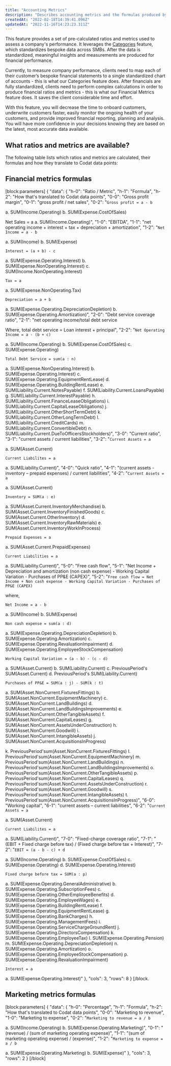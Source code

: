 ```yaml
---
title: "Accounting Metrics"
description: "Describes accounting metrics and the formulas produced by the financial and marketing metrics endpoints"
createdAt: "2022-02-18T14:39:41.096Z"
updatedAt: "2022-11-16T14:23:23.311Z"
---
```


This feature provides a set of pre-calculated ratios and metrics used to assess a company's performance. It leverages the [Categories](https://docs.codat.io/docs/categorization-of-accounts) feature, which standardizes bespoke data across SMBs. After the data is standardized, meaningful insights and measurements are produced for financial performance.

Currently, to measure company performance, clients need to map each of their customer’s bespoke financial statements to a single standardized chart of accounts - this is what our Categories feature does. After financials are fully standardized, clients need to perform complex calculations in order to produce financial ratios and metrics - this is what our Financial Metrics feature does. It saves the client considerable time and effort.

With this feature, you will decrease the time to onboard customers, underwrite customers faster, easily monitor the ongoing health of your customers, and provide improved financial reporting, planning and analysis. You will have more confidence in your decisions knowing they are based on the latest, most accurate data available.

## What ratios and metrics are available?

The following table lists which ratios and metrics are calculated, their formulas and how they translate to Codat data points:

## Financial metrics formulas

[block:parameters]
{
"data": {
"h-0": "Ratio / Metric",
"h-1": "Formula",
"h-2": "How that's translated to Codat data points",
"0-0": "Gross profit margin",
"0-1": "gross profit / net sales",
"0-2": "`Gross profit = a - b`

a. SUM(Income.Operating)
b. SUM(Expense.CostOfSales)

Net Sales = a
a. SUM(Income.Operating)",
"1-0": "EBITDA",
"1-1": "net operating income + interest + tax + depreciation + amortization",
"1-2": "`Net Income = a - b`

a. SUM(Income)
b. SUM(Expense)

`Interest = (a + b) - c`

a. SUM(Expense.Operating.Interest)
b. SUM(Expense.NonOperating.Interest)
c. SUM(Income.NonOperating.Interest)

`Tax = a`

a. SUM(Expense.NonOperating.Tax)

`Depreciation = a + b`

a. SUM(Expense.Operating.DepreciationDepletion)
b. SUM(Expense.Operating.Amortization)",
"2-0": "Debt service coverage ratio",
"2-1": "net operating income/total debt service

Where,
total debt service = Loan interest + principal",
"2-2": "`Net Operating Income = a - (b + c)`

a. SUM(Income.Operating)
b. SUM(Expense.CostOfSales)
c. SUM(Expense.Operating)

`Total Debt Service = sum(a : n)`

a. SUM(Expense.NonOperating.Interest)
b. SUM(Expense.Operating.Interest)
c. SUM(Expense.Operating.EquipmentRentLease)
d. SUM(Expense.Operating.BuildingRentLease)
e. SUM(Liability.Current.NotesPayable)
f. SUM(Liability.Current.LoansPayable)
g. SUM(Liability.Current.InterestPayable)
h. SUM(Liability.Current.FinanceLeaseObligations)
i. SUM(Liability.Current.CapitalLeaseObligations)
j. SUM(Liability.Current.OtherShortTermDebt)
k. SUM(Liability.Current.OtherLongTermDebt)
l. SUM(Liability.Current.CreditCards)
m. SUM(Liability.Current.ConvertibleDebt)
n. SUM(Liability.Current.DueToOfficersStockholders)",
"3-0": "Current ratio",
"3-1": "current assets / current liabilities",
"3-2": "`Current Assets = a`

a. SUM(Asset.Current)

`Current Liabilites = a`

a. SUM(Liability.Current)",
"4-0": "Quick ratio",
"4-1": "(current assets - inventory – prepaid expenses) / current liabilities",
"4-2": "`Current Assets = a`

a. SUM(Asset.Current)

`Inventory = SUM(a : e)`

a. SUM(Asset.Current.InventoryMerchandise)
b. SUM(Asset.Current.InventoryFinishedGoods)
c. SUM(Asset.Current.OtherInventory)
d. SUM(Asset.Current.InventoryRawMaterials)
e. SUM(Asset.Current.InventoryWorkInProcess)

`Prepaid Expenses = a`

a. SUM(Asset.Current.PrepaidExpenses)

`Current Liabilities = a`

a. SUM(Liability.Current)",
"5-0": "Free cash flow",
"5-1": "Net Income + Depreciation and amortization (non cash expense) - Working Capital Variation - Purchases of PP&E (CAPEX)",
"5-2": "`Free cash flow = Net Income + Non cash expense - Working Capital Variation - Purchases of PP&E (CAPEX)`

where,

`Net Income = a - b`

a. SUM(Income)
b. SUM(Expense)

`Non cash expense = sum(a : d)`

a. SUM(Expense.Operating.DepreciationDepletion)
b. SUM(Expense.Operating.Amortization)
c. SUM(Expense.Operating.RevaluationImpairment)
d. SUM(Expense.Operating.EmployeeStockCompensation)

`Working Capital Variation = (a - b) - (c - d)`

a. SUM(Asset.Current)
b. SUM(Liability.Current)
c. PreviousPeriod's SUM(Asset.Current)
d. PreviousPeriod's SUM(Liability.Current)

`Purchases of PP&E = SUM(a : j) - SUM(k : t)`

a. SUM(Asset.NonCurrent.FixturesFittings)
b. SUM(Asset.NonCurrent.EquipmentMachinery)
c. SUM(Asset.NonCurrent.LandBuildings)
d. SUM(Asset.NonCurrent.LandBuildingsImprovements)
e. SUM(Asset.NonCurrent.OtherTangibleAssets)
f. SUM(Asset.NonCurrent.CapitalLeases)
g. SUM(Asset.NonCurrent.AssetsUnderConstruction)
h. SUM(Asset.NonCurrent.Goodwill)
i. SUM(Asset.NonCurrent.IntangibleAssets)
j. SUM(Asset.NonCurrent.AcquisitionsInProgress)

k. PreviousPeriod'sum(Asset.NonCurrent.FixturesFittings)
l. PreviousPeriod'sum(Asset.NonCurrent.EquipmentMachinery)
m. PreviousPeriod'sum(Asset.NonCurrent.LandBuildings)
n. PreviousPeriod'sum(Asset.NonCurrent.LandBuildingsImprovements)
o. PreviousPeriod'sum(Asset.NonCurrent.OtherTangibleAssets)
p. PreviousPeriod'sum(Asset.NonCurrent.CapitalLeases)
q. PreviousPeriod'sum(Asset.NonCurrent.AssetsUnderConstruction)
r. PreviousPeriod'sum(Asset.NonCurrent.Goodwill)
s. PreviousPeriod'sum(Asset.NonCurrent.IntangibleAssets)
t. PreviousPeriod'sum(Asset.NonCurrent.AcquisitionsInProgress)",
"6-0": "Working capital",
"6-1": "current assets – current liabilities",
"6-2": "`Current Assets = a`

a. SUM(Asset.Current)

`Current Liabilites = a`

a. SUM(Liability.Current)",
"7-0": "Fixed-charge coverage ratio",
"7-1": "(EBIT + Fixed charge before tax) / (Fixed charge before tax + Interest)",
"7-2": "`EBIT = (a - b - c) + d`

a. SUM(Income.Operating)
b. SUM(Expense.CostOfSales)
c. SUM(Expense.Operating)
d. SUM(Expense.Operating.Interest)

`Fixed charge before tax = SUM(a : p)`

a. SUM(Expense.Operating.GeneralAdministrative)
b. SUM(Expense.Operating.SubscriptionFees)
c. SUM(Expense.Operating.OtherEmployeeBenefits)
d. SUM(Expense.Operating.EmployeeWages)
e. SUM(Expense.Operating.BuildingRentLease)
f. SUM(Expense.Operating.EquipmentRentLease)
g. SUM(Expense.Operating.BankCharges)
h. SUM(Expense.Operating.ManagementFees)
i. SUM(Expense.Operating.ServiceChargeGroundRent)
j. SUM(Expense.Operating.DirectorsCompensation)
k. SUM(Expense.Operating.EmployeeTax)
l. SUM(Expense.Operating.Pension)
m. SUM(Expense.Operating.DepreciationDepletion)
n. SUM(Expense.Operating.Amortization)
o. SUM(Expense.Operating.EmployeeStockCompensation)
p. SUM(Expense.Operating.RevaluationImpairment)

`Interest = a`

a. SUM(Expense.Operating.Interest)"
},
"cols": 3,
"rows": 8
}
[/block.

## Marketing metrics formulas

[block:parameters]
{
"data": {
"h-0": "Percentage",
"h-1": "Formula",
"h-2": "How that's translated to Codat data points",
"0-0": "Marketing to revenue",
"1-0": "Marketing to expense",
"0-2": "`Marketing to revenue = a / b`

a. SUM(Income.Operating)
b. SUM(Expense.Operating.Marketing)",
"0-1": "(revenue) / (sum of marketing operating expense)",
"1-1": "(sum of marketing operating expense) / (expense)",
"1-2": "`Marketing to expense = a / b`

a. SUM(Expense.Operating.Marketing)
b. SUM(Expense)"
},
"cols": 3,
"rows": 2
}
[/block]
